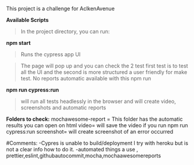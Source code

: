 
This project is a challenge for AclkenAvenue

**Available Scripts**
>In the project directory, you can run:

**npm start**
>Runs the cypress app UI 


>The page will pop up and you can check the 2 test  first test is to test all the UI and the second is more structured a user friendly for make test.
>No reports automatic available with this npm run 

**npm run cypress:run**
>will run all tests headlessly in the browser 
>and will create video, screenshots and automatic reports




**Folders to check:**
mochawesome-report = This folder has the automatic results you can open on html
video= will save the video if you run  npm run cypress:run
screenshot= will create screenshot of an error occurred

 


#Comments:
-Cypres is unable to build/deployment I try with  heroku but is not a clear info how to do it.
-automated things a use , prettier,eslint,githubautocommit,mocha,mochaawesomereports
